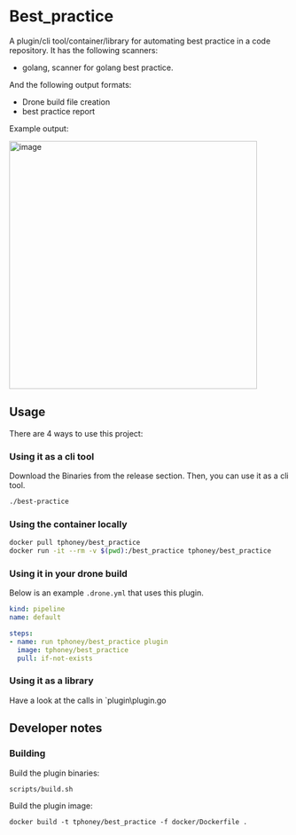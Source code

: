 # Best_practice

A plugin/cli tool/container/library for automating best practice in a code repository.
It has the following scanners:

- golang, scanner for golang best practice.

And the following output formats:

- Drone build file creation
- best practice report

Example output:

<img width="447" alt="image" src="https://user-images.githubusercontent.com/10402706/175973905-0eaa76f9-5d9e-4f4e-8305-03c1021169b0.png">

## Usage

There are 4 ways to use this project:

### Using it as a cli tool

Download the Binaries from the release section. Then, you can use it as a cli tool.

```bash
./best-practice 
```

### Using the container locally

```bash
docker pull tphoney/best_practice
docker run -it --rm -v $(pwd):/best_practice tphoney/best_practice
```

### Using it in your drone build

Below is an example `.drone.yml` that uses this plugin.

```yaml
kind: pipeline
name: default

steps:
- name: run tphoney/best_practice plugin
  image: tphoney/best_practice
  pull: if-not-exists
```

### Using it as a library

Have a look at the calls in `plugin\plugin.go

## Developer notes

### Building

Build the plugin binaries:

```text
scripts/build.sh
```

Build the plugin image:

```text
docker build -t tphoney/best_practice -f docker/Dockerfile .
```
